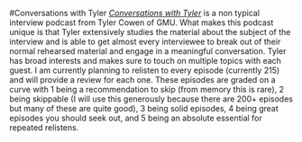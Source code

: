 #Conversations with Tyler
[*Conversations with Tyler*](https://conversationswithtyler.com/) is a non typical interview podcast from Tyler Cowen of GMU.
What makes this podcast unique is that Tyler extensively studies the material about the subject of the interview and is able to get almost every
interviewee to break out of their normal rehearsed material and engage in a meaningful conversation. Tyler has broad interests and makes sure to 
touch on multiple topics with each guest. I am currently planning to relisten to every episode (currently 215) and will provide a review for each one.
These episodes are graded on a curve with
1 being a recommendation to skip (from memory this is rare),
2 being skippable (I will use this generously because there are 200+ episodes but many of these are quite good),
3 being solid episodes,
4 being great episodes you should seek out,
and 5 being an absolute essential for repeated relistens.
